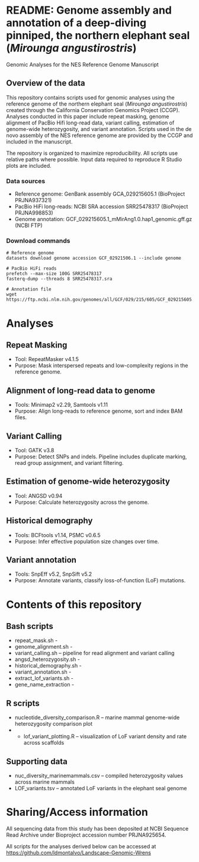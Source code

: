 # README: Genome assembly and annotation of a deep-diving pinniped, the northern elephant seal (*Mirounga angustirostris*)
Genomic Analyses for the NES Reference Genome Manuscript 

## Overview of the data

This repository contains scripts used for genomic analyses using the reference genome of the northern elephant seal (*Mirounga angustirostris*) created through the California Conservation Genomics Project (CCGP). Analyses conducted in this paper include repeat masking, genome alignment of PacBio Hifi long-read data, variant calling, estimation of genome-wide heterozygosity, and variant annotation. Scripts used in the de novo assembly of the NES reference genome are provided by the CCGP and included in the manuscript. 

The repository is organized to maximize reproducibility. All scripts use relative paths where possible. Input data required to reproduce R Studio plots are included.

### Data sources
- Reference genome: GenBank assembly GCA_029215605.1 (BioProject PRJNA937321)
- PacBio HiFi long-reads: NCBI SRA accession SRR25478317 (BioProject PRJNA998853)
- Genome annotation: GCF_029215605.1_mMirAng1.0.hap1_genomic.gff.gz (NCBI FTP)

### Download commands

```
# Reference genome
datasets download genome accession GCF_02921506.1 --include genome
```
```
# PacBio HiFi reads
prefetch --max-size 100G SRR25478317
fasterq-dump --threads 8 SRR25478317.sra
```
```
# Annotation file
wget https://ftp.ncbi.nlm.nih.gov/genomes/all/GCF/029/215/605/GCF_029215605.1_mMirAng1.0.hap1/GCF_029215605.1_mMirAng1.0.hap1_genomic.gff.gz
```

# Analyses

## Repeat Masking
- Tool: RepeatMasker v4.1.5
- Purpose: Mask interspersed repeats and low-complexity regions in the reference genome.

## Alignment of long-read data to genome
- Tools: Minimap2 v2.29, Samtools v1.11
- Purpose: Align long-reads to reference genome, sort and index BAM files.

## Variant Calling
- Tool: GATK v3.8
- Purpose: Detect SNPs and indels. Pipeline includes duplicate marking, read group assignment, and variant filtering.

## Estimation of genome-wide heterozygosity
- Tool: ANGSD v0.94
- Purpose: Calculate heterozygosity across the genome.

## Historical demography
- Tools: BCFtools v1.14, PSMC v0.6.5
- Purpose: Infer effective population size changes over time.

## Variant annotation
- Tools: SnpEff v5.2, SnpSift v5.2
- Purpose: Annotate variants, classify loss-of-function (LoF) mutations.

# Contents of this repository

## Bash scripts
- repeat_mask.sh - 
- genome_alignment.sh -
- variant_calling.sh – pipeline for read alignment and variant calling
- angsd_heterozygosity.sh -
- historical_demography.sh -
- variant_annotation.sh -
- extract_lof_variants.sh -
- gene_name_extraction - 

## R scripts
- nucleotide_diversity_comparison.R – marine mammal genome-wide heterozygosity comparison plot
- - lof_variant_plotting.R – visualization of LoF variant density and rate across scaffolds

## Supporting data
- nuc_diversity_marinemammals.csv – compiled heterozygosity values across marine mammals
- LOF_variants.tsv – annotated LoF variants in the elephant seal genome

# Sharing/Access information

All sequencing data from this study has been deposited at NCBI Sequence Read Archive under Bioproject accession number PRJNA925654.

All scripts for the analyses derived below can be accessed at https://github.com/ldmontalvo/Landscape-Genomic-Wrens
